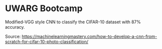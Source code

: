 # UWARG Bootcamp

Modified-VGG style CNN to classify the CIFAR-10 dataset with 87% accuracy.

Source: https://machinelearningmastery.com/how-to-develop-a-cnn-from-scratch-for-cifar-10-photo-classification/